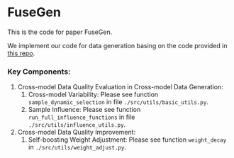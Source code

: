 # FuseGen
This is the code for paper FuseGen.

We implement our code for data generation basing on the code provided in [this repo](https://github.com/jiacheng-ye/ZeroGen).

### Key Components:
1. Cross-model Data Quality Evaluation in Cross-model Data Generation:
    1. Cross-model Variability: Please see function `sample_dynamic_selection` in file `./src/utils/basic_utils.py`.
    2. Sample Influence: Please see function `run_full_influence_functions` in file `./src/utils/influence_utils.py`.
2. Cross-model Data Quality Improvement:
    1. Self-boosting Weight Adjustment: Please see function `weight_decay` in `./src/utils/weight_adjust.py`.
